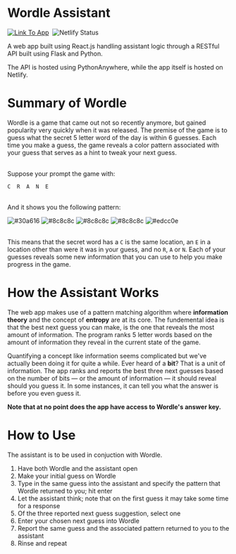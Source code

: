 # Wordle Assistant
[![Link To App](https://img.shields.io/badge/-Link%20To%20App-blue)](https://tjoab-wordle-assistant.netlify.app/)&nbsp; 
![Netlify Status](https://api.netlify.com/api/v1/badges/739eb0fc-bef0-4ff5-8b61-b3336dd4b481/deploy-status)

A web app built using React.js handling assistant logic through a RESTful API built using Flask and Python.

The API is hosted using PythonAnywhere, while the app itself is hosted on Netlify.

# Summary of Wordle

Wordle is a game that came out not so recently anymore, but gained popularity very quickly when it was released. The premise of the game is to guess what the secret 5 letter word of the day is within 6 guesses. Each time you make a guess, the game reveals a color pattern associated with your guess that serves as a hint to tweak your next guess. 
<br></br>

Suppose your prompt the game with:

`C  R  A  N  E`
<br></br>

And it shows you the following pattern:

![#30a616](https://placehold.co/15x15/30a616/30a616.png)
![#8c8c8c](https://placehold.co/15x15/8c8c8c/8c8c8c.png)
![#8c8c8c](https://placehold.co/15x15/8c8c8c/8c8c8c.png)
![#8c8c8c](https://placehold.co/15x15/8c8c8c/8c8c8c.png)
![#edcc0e](https://placehold.co/15x15/edcc0e/edcc0e.png)
<br></br>

This means that the secret word has a `C` is the same location, an `E` in a location other than were it was in your guess, and no `R`, `A` or `N`. Each of your guesses reveals some new information that you can use to help you make progress in the game.


# How the Assistant Works

The web app makes use of a pattern matching algorithm where **information theory** and the concept of **entropy** are at its core. The fundemental idea is that the best next guess you can make, is the one that reveals the most amount of information. The program ranks 5 letter words based on the amount of information they reveal in the current state of the game. 

Quantifying a concept like information seems complicated but we've actually been doing it for quite a while. Ever heard of a **bit**? That is a unit of information. The app ranks and reports the best three next guesses based on the number of bits &mdash; or the amount of information &mdash; it should reveal should you guess it. In some instances, it can tell you what the answer is before you even guess it.

**Note that at no point does the app have access to Wordle's answer key.**


# How to Use

The assistant is to be used in conjuction with Wordle. 

1. Have both Wordle and the assistant open
2. Make your initial guess on Wordle
3. Type in the same guess into the assistant and specify the pattern that Wordle returned to you; hit enter
4. Let the assistant think; note that on the first guess it may take some time for a response
5. Of the three reported next guess suggestion, select one
6. Enter your chosen next guess into Wordle
7. Report the same guess and the associated pattern returned to you to the assistant
8. Rinse and repeat


